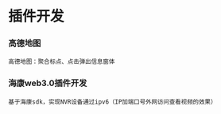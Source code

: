 # 插件开发

### 高德地图 
    高德地图：聚合标点、点击弹出信息窗体
    
### 海康web3.0插件开发
    基于海康sdk，实现NVR设备通过ipv6（IP加端口号外网访问查看视频的效果）
